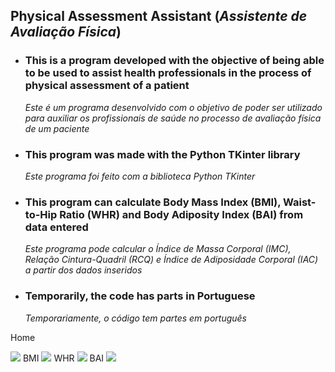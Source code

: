 ## Physical Assessment Assistant (_Assistente de Avaliação Física_)

- ### This is a program developed with the objective of being able to be used to assist health professionals in the process of physical assessment of a patient  
  _Este é um programa desenvolvido com o objetivo de poder ser utilizado para auxiliar os profissionais de saúde no processo de avaliação física de um paciente_  
- ### This program was made with the Python TKinter library
  _Este programa foi feito com a biblioteca Python TKinter_
- ### This program can calculate Body Mass Index (BMI), Waist-to-Hip Ratio (WHR) and Body Adiposity Index (BAI) from data entered  
  _Este programa pode calcular o Índice de Massa Corporal (IMC), Relação Cintura-Quadril (RCQ) e Índice de Adiposidade Corporal (IAC) a partir dos dados inseridos_
- ### Temporarily, the code has parts in Portuguese  
  _Temporariamente, o código tem partes em português_
   
Home
   
<img src="https://github.com/lucasmoraiscm/Physical-Assessment-Assistant/blob/main/Photos/Home.png?raw=true"/>
BMI
   
<img src="https://github.com/lucasmoraiscm/Physical-Assessment-Assistant/blob/main/Photos/IMC.png?raw=true"/>
WHR
   
<img src="https://github.com/lucasmoraiscm/Physical-Assessment-Assistant/blob/main/Photos/RCQ.png?raw=true"/>
BAI
   
<img src="https://github.com/lucasmoraiscm/Physical-Assessment-Assistant/blob/main/Photos/IAC.png?raw=true"/>
